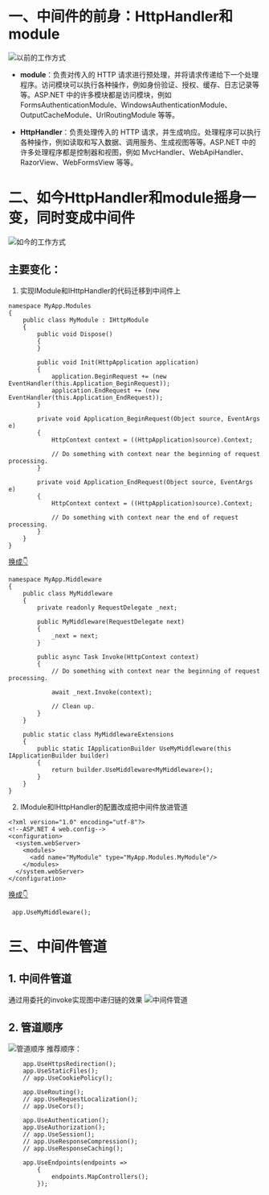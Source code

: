 # 一、中间件的前身：HttpHandler和module
![以前的工作方式](https://upload-images.jianshu.io/upload_images/20387877-b1060e43b5accf19.png?imageMogr2/auto-orient/strip%7CimageView2/2/w/1240)

* **module**：负责对传入的 HTTP 请求进行预处理，并将请求传递给下一个处理程序。访问模块可以执行各种操作，例如身份验证、授权、缓存、日志记录等等。ASP.NET 中的许多模块都是访问模块，例如 FormsAuthenticationModule、WindowsAuthenticationModule、OutputCacheModule、UrlRoutingModule 等等。

* **HttpHandler**：负责处理传入的 HTTP 请求，并生成响应。处理程序可以执行各种操作，例如读取和写入数据、调用服务、生成视图等等。ASP.NET 中的许多处理程序都是控制器和视图，例如 MvcHandler、WebApiHandler、RazorView、WebFormsView 等等。

# 二、如今HttpHandler和module摇身一变，同时变成中间件
![如今的工作方式](https://upload-images.jianshu.io/upload_images/20387877-3c317a763744ef82.png?imageMogr2/auto-orient/strip%7CimageView2/2/w/1240)

## 主要变化：

1. 实现IModule和IHttpHandler的代码迁移到中间件上
```
namespace MyApp.Modules
{
    public class MyModule : IHttpModule
    {
        public void Dispose()
        {
        }

        public void Init(HttpApplication application)
        {
            application.BeginRequest += (new EventHandler(this.Application_BeginRequest));
            application.EndRequest += (new EventHandler(this.Application_EndRequest));
        }

        private void Application_BeginRequest(Object source, EventArgs e)
        {
            HttpContext context = ((HttpApplication)source).Context;

            // Do something with context near the beginning of request processing.
        }

        private void Application_EndRequest(Object source, EventArgs e)
        {
            HttpContext context = ((HttpApplication)source).Context;

            // Do something with context near the end of request processing.
        }
    }
}
```
[换成👇](#)
```
namespace MyApp.Middleware
{
    public class MyMiddleware
    {
        private readonly RequestDelegate _next;

        public MyMiddleware(RequestDelegate next)
        {
            _next = next;
        }

        public async Task Invoke(HttpContext context)
        {
            // Do something with context near the beginning of request processing.

            await _next.Invoke(context);

            // Clean up.
        }
    }

    public static class MyMiddlewareExtensions
    {
        public static IApplicationBuilder UseMyMiddleware(this IApplicationBuilder builder)
        {
            return builder.UseMiddleware<MyMiddleware>();
        }
    }
}
```
2. IModule和IHttpHandler的配置改成把中间件放进管道

```
<?xml version="1.0" encoding="utf-8"?>
<!--ASP.NET 4 web.config-->
<configuration>
  <system.webServer>
    <modules>
      <add name="MyModule" type="MyApp.Modules.MyModule"/>
    </modules>
  </system.webServer>
</configuration>
```
[换成👇](#)
```
 app.UseMyMiddleware();
```

# 三、中间件管道
## 1. 中间件管道
通过用委托的invoke实现图中递归链的效果
![中间件管道](https://upload-images.jianshu.io/upload_images/20387877-caefd428766bda1a.png?imageMogr2/auto-orient/strip%7CimageView2/2/w/1240)


## 2. 管道顺序
![管道顺序](https://upload-images.jianshu.io/upload_images/20387877-969dc6c73464f683.png?imageMogr2/auto-orient/strip%7CimageView2/2/w/1240)
推荐顺序：
```
    app.UseHttpsRedirection();
    app.UseStaticFiles();
    // app.UseCookiePolicy();

    app.UseRouting();
    // app.UseRequestLocalization();
    // app.UseCors();

    app.UseAuthentication();
    app.UseAuthorization();
    // app.UseSession();
    // app.UseResponseCompression();
    // app.UseResponseCaching();

    app.UseEndpoints(endpoints =>
        {
            endpoints.MapControllers();
        });
```

